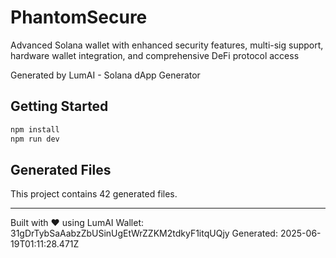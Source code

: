 # PhantomSecure

Advanced Solana wallet with enhanced security features, multi-sig support, hardware wallet integration, and comprehensive DeFi protocol access

Generated by LumAI - Solana dApp Generator

## Getting Started

```bash
npm install
npm run dev
```

## Generated Files

This project contains 42 generated files.

---

Built with ❤️ using LumAI
Wallet: 31gDrTybSaAabzZbUSinUgEtWrZZKM2tdkyF1itqUQjy
Generated: 2025-06-19T01:11:28.471Z
